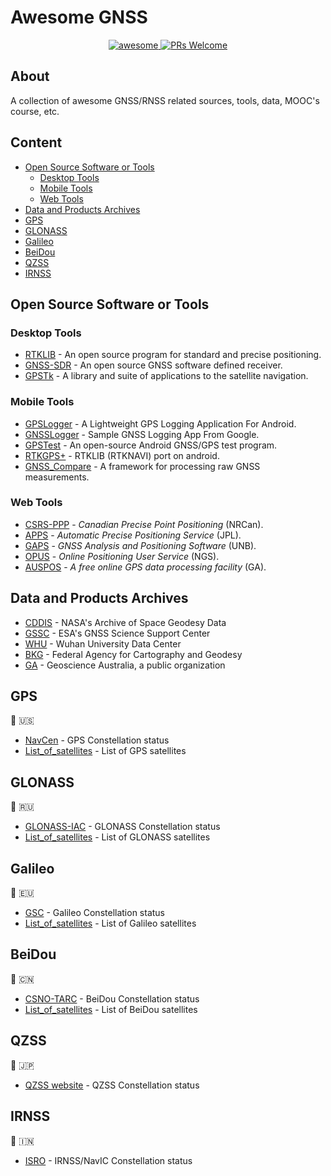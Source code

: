 # Awesome GNSS 

<p align=center>
 <a href="https://github.com/hdkarimi/awesome-gnss">
  <img alt="awesome" src="https://awesome.re/badge-flat.svg"/>
 </a>
 <a href="https://github.com/hdkarimi/awesome-gnss">
  <img alt="PRs Welcome" src="https://img.shields.io/badge/PRs-welcome-brightgreen.svg"/>
 </a>
</p>

## About
A collection of awesome GNSS/RNSS related sources, tools, data, MOOC's course, etc.

## Content
- [Open Source Software or Tools](#open-source-software-or-tools)
  - [Desktop Tools](#desktop-tools)
  - [Mobile Tools](#mobile-tools)
  - [Web Tools](#web-tools)
- [Data and Products Archives](#data-and-products-archives)
- [GPS](#gps)
- [GLONASS](#glonass)
- [Galileo](#galileo)
- [BeiDou](#beidou)
- [QZSS](#qzss)
- [IRNSS](#irnss)


## Open Source Software or Tools
### Desktop Tools
- [RTKLIB](https://github.com/tomojitakasu/RTKLIB) - An open source program for standard and precise positioning.
- [GNSS-SDR](https://github.com/gnss-sdr/gnss-sdr) - An open source GNSS software defined receiver.
- [GPSTk](https://github.com/SGL-UT/GPSTk) - A library and suite of applications to the satellite navigation.

### Mobile Tools
- [GPSLogger](https://github.com/mendhak/gpslogger) - A Lightweight GPS Logging Application For Android.
- [GNSSLogger](https://github.com/google/gps-measurement-tools) - Sample GNSS Logging App From Google.
- [GPSTest](https://github.com/barbeau/gpstest) - An open-source Android GNSS/GPS test program.
- [RTKGPS+](https://github.com/eltorio/RtkGps) - RTKLIB (RTKNAVI) port on android.
- [GNSS_Compare](https://github.com/TheGalfins/GNSS_Compare) - A framework for processing raw GNSS measurements.

### Web Tools
- [CSRS-PPP](https://webapp.geod.nrcan.gc.ca/geod/tools-outils/ppp.php?locale=en) - *Canadian Precise Point Positioning* (NRCan).
- [APPS](http://apps.gdgps.net/) - *Automatic Precise Positioning Service* (JPL). 
- [GAPS](http://gaps.gge.unb.ca/) - *GNSS Analysis and Positioning Software* (UNB).
- [OPUS](https://www.ngs.noaa.gov/OPUS/) - *Online Positioning User Service* (NGS).
- [AUSPOS](http://www.ga.gov.au/bin/gps.pl) - *A free online GPS data processing facility* (GA).


## Data and Products Archives
- [CDDIS](https://cddis.nasa.gov/) - NASA's Archive of Space Geodesy Data
- [GSSC](https://gssc.esa.int/) - ESA's GNSS Science Support Center
- [WHU](http://www.igs.gnsswhu.cn/) - Wuhan University Data Center
- [BKG](https://igs.bkg.bund.de/) - Federal Agency for Cartography and Geodesy 
- [GA](https://www.ga.gov.au/home) - Geoscience Australia, a public organization

## GPS
:satellite: :us:
- [NavCen](https://www.navcen.uscg.gov/) - GPS Constellation status
- [List_of_satellites](https://en.wikipedia.org/wiki/List_of_GPS_satellites) - List of GPS satellites


## GLONASS 
:satellite: :ru:
- [GLONASS-IAC](https://www.glonass-iac.ru/en/) - GLONASS Constellation status
- [List_of_satellites](https://en.wikipedia.org/wiki/List_of_GLONASS_satellites) - List of GLONASS satellites
 
 
## Galileo 
:satellite: :eu:
- [GSC](https://www.gsc-europa.eu/) - Galileo Constellation status
- [List_of_satellites](https://en.wikipedia.org/wiki/List_of_Galileo_satellites) - List of Galileo satellites


## BeiDou 
:satellite: :cn:
- [CSNO-TARC](http://www.csno-tarc.cn/) - BeiDou Constellation status
- [List_of_satellites](https://en.wikipedia.org/wiki/List_of_BeiDou_satellites) - List of BeiDou satellites


## QZSS
:satellite: :jp:
- [QZSS website](https://qzss.go.jp/en/index.html) - QZSS Constellation status


## IRNSS
:satellite: :india:
- [ISRO](https://www.isro.gov.in/irnss-programme) - IRNSS/NavIC Constellation status
